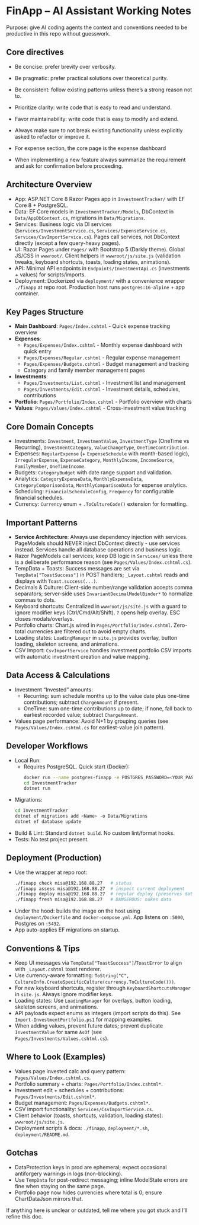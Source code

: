 # FinApp – AI Assistant Working Notes

Purpose: give AI coding agents the context and conventions needed to be productive in this repo without guesswork.

## Core directives
- Be concise: prefer brevity over verbosity.
- Be pragmatic: prefer practical solutions over theoretical purity.
- Be consistent: follow existing patterns unless there’s a strong reason not to.
- Prioritize clarity: write code that is easy to read and understand.
- Favor maintainability: write code that is easy to modify and extend.
- Always make sure to not break existing functionality unless explicitly asked to refactor or improve it.

- For expense section, the core page is the expense dashboard
- When implementing a new feature always summarize the requirement and ask for confirmation before proceeding.

## Architecture Overview
- App: ASP.NET Core 8 Razor Pages app in `InvestmentTracker/` with EF Core 8 + PostgreSQL.
- Data: EF Core models in `InvestmentTracker/Models`, DbContext in `Data/AppDbContext.cs`, migrations in `Data/Migrations`.
- Services: Business logic via DI services (`Services/InvestmentService.cs`, `Services/ExpenseService.cs`, `Services/CsvImportService.cs`). Pages call services, not DbContext directly (except a few query-heavy pages).
- UI: Razor Pages under `Pages/` with Bootstrap 5 (Darkly theme). Global JS/CSS in `wwwroot/`. Client helpers in `wwwroot/js/site.js` (validation tweaks, keyboard shortcuts, toasts, loading states, animations).
- API: Minimal API endpoints in `Endpoints/InvestmentApi.cs` (investments + values) for scripts/imports.
- Deployment: Dockerized via `deployment/` with a convenience wrapper `./finapp` at repo root. Production host runs `postgres:16-alpine` + app container.

## Key Pages Structure
- **Main Dashboard**: `Pages/Index.cshtml` - Quick expense tracking overview
- **Expenses**: 
  - `Pages/Expenses/Index.cshtml` - Monthly expense dashboard with quick entry
  - `Pages/Expenses/Regular.cshtml` - Regular expense management  
  - `Pages/Expenses/Budgets.cshtml` - Budget management and tracking
  - Category and family member management pages
- **Investments**: 
  - `Pages/Investments/List.cshtml` - Investment list and management
  - `Pages/Investments/Edit.cshtml` - Investment details, schedules, contributions
- **Portfolio**: `Pages/Portfolio/Index.cshtml` - Portfolio overview with charts
- **Values**: `Pages/Values/Index.cshtml` - Cross-investment value tracking

## Core Domain Concepts
- Investments: `Investment`, `InvestmentValue`, `InvestmentType` (OneTime vs Recurring), `InvestmentCategory`, `ValueChangeType`, `OneTimeContribution`.
- Expenses: `RegularExpense` (+ `ExpenseSchedule` with month-based logic), `IrregularExpense`, `ExpenseCategory`, `MonthlyIncome`, `IncomeSource`, `FamilyMember`, `OneTimeIncome`.
- Budgets: `CategoryBudget` with date range support and validation.
- Analytics: `CategoryExpenseData`, `MonthlyExpenseData`, `CategoryComparisonData`, `MonthlyComparisonData` for expense analytics.
- Scheduling: `FinancialScheduleConfig`, `Frequency` for configurable financial schedules.
- Currency: `Currency` enum + `.ToCultureCode()` extension for formatting.

## Important Patterns
- **Service Architecture**: Always use dependency injection with services. PageModels should NEVER inject DbContext directly - use services instead. Services handle all database operations and business logic.
- Razor PageModels call services; keep DB logic in `Services/` unless there is a deliberate performance reason (see `Pages/Values/Index.cshtml.cs`).
- TempData + Toasts: Success messages are set via `TempData["ToastSuccess"]` in POST handlers; `_Layout.cshtml` reads and displays with `Toast.success(...)`.
- Decimals & Culture: Client-side number/range validation accepts comma separators; server-side uses `InvariantDecimalModelBinder*` to normalize commas to dots.
- Keyboard shortcuts: Centralized in `wwwroot/js/site.js` with a guard to ignore modifier keys (Ctrl/Cmd/Alt/Shift). `?` opens help overlay. ESC closes modals/overlays.
- Portfolio charts: Chart.js wired in `Pages/Portfolio/Index.cshtml`. Zero-total currencies are filtered out to avoid empty charts.
- Loading states: `LoadingManager` in `site.js` provides overlay, button loading, skeleton screens, and animations.
- CSV Import: `CsvImportService` handles investment portfolio CSV imports with automatic investment creation and value mapping.

## Data Access & Calculations
- Investment “Invested” amounts:
  - Recurring: sum schedule months up to the value date plus one-time contributions; subtract `ChargeAmount` if present.
  - OneTime: sum one-time contributions up to date; if none, fall back to earliest recorded value; subtract `ChargeAmount`.
- Values page performance: Avoid N+1 by grouping queries (see `Pages/Values/Index.cshtml.cs` for earliest-value join pattern).

## Developer Workflows
- Local Run:
  - Requires PostgreSQL. Quick start (Docker):
    ```bash
    docker run --name postgres-finapp -e POSTGRES_PASSWORD=<YOUR_PASSWORD> -e POSTGRES_DB=finapp_dev -e POSTGRES_USER=finapp -p 5432:5432 -d postgres:16-alpine
    cd InvestmentTracker
    dotnet run
    ```
- Migrations:
  ```bash
  cd InvestmentTracker
  dotnet ef migrations add <Name> -o Data/Migrations
  dotnet ef database update
  ```
- Build & Lint: Standard `dotnet build`. No custom lint/format hooks.
- Tests: No test project present.

## Deployment (Production)
- Use the wrapper at repo root:
  ```bash
  ./finapp check misa@192.168.88.27   # status
  ./finapp assess misa@192.168.88.27  # inspect current deployment
  ./finapp deploy misa@192.168.88.27  # regular deploy (preserves data)
  ./finapp fresh misa@192.168.88.27   # DANGEROUS: nukes data
  ```
- Under the hood: builds the image on the host using `deployment/Dockerfile` and `docker-compose.yml`. App listens on `:5000`, Postgres on `:5432`.
- App auto-applies EF migrations on startup.

## Conventions & Tips
- Keep UI messages via `TempData["ToastSuccess"]`/`ToastError` to align with `_Layout.cshtml` toast renderer.
- Use currency-aware formatting: `ToString("C", CultureInfo.CreateSpecificCulture(currency.ToCultureCode()))`.
- For new keyboard shortcuts, register through `KeyboardShortcutsManager` in `site.js`. Always ignore modifier keys.
- Loading states: Use `LoadingManager` for overlays, button loading, skeleton screens, and animations.
- API payloads expect enums as integers (import scripts do this). See `Import-InvestmentPortfolio.ps1` for mapping examples.
- When adding values, prevent future dates; prevent duplicate `InvestmentValue` for same `AsOf` (see `Pages/Investments/Values.cshtml.cs`).

## Where to Look (Examples)
- Values page invested calc and query pattern: `Pages/Values/Index.cshtml.cs`.
- Portfolio summary + charts: `Pages/Portfolio/Index.cshtml*`.
- Investment edit + schedules + contributions: `Pages/Investments/Edit.cshtml*`.
- Budget management: `Pages/Expenses/Budgets.cshtml*`.
- CSV import functionality: `Services/CsvImportService.cs`.
- Client behavior (toasts, shortcuts, validation, loading states): `wwwroot/js/site.js`.
- Deployment scripts & docs: `./finapp`, `deployment/*.sh`, `deployment/README.md`.

## Gotchas
- DataProtection keys in prod are ephemeral; expect occasional antiforgery warnings in logs (non-blocking).
- Use `TempData` for post-redirect messaging; inline ModelState errors are fine when staying on the same page.
- Portfolio page now hides currencies where total is 0; ensure ChartDataJson mirrors that.

If anything here is unclear or outdated, tell me where you got stuck and I’ll refine this doc.
